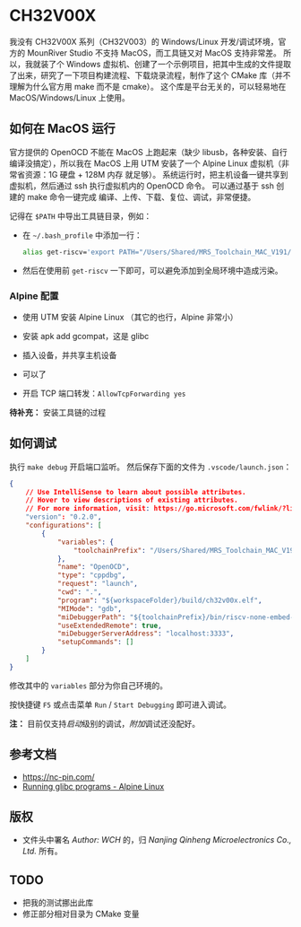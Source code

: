 # CH32V00X

我没有 CH32V00X 系列（CH32V003）的 Windows/Linux 开发/调试环境，官方的 MounRiver Studio 不支持 MacOS，而工具链又对 MacOS 支持非常差。
所以，我就装了个 Windows 虚拟机、创建了一个示例项目，把其中生成的文件提取了出来，研究了一下项目构建流程、下载烧录流程，制作了这个 CMake 库（并不理解为什么官方用 make 而不是 cmake）。
这个库是平台无关的，可以轻易地在 MacOS/Windows/Linux 上使用。

## 如何在 MacOS 运行

官方提供的 OpenOCD 不能在 MacOS 上跑起来（缺少 libusb，各种安装、自行编译没搞定），所以我在 MacOS 上用 UTM 安装了一个 Alpine Linux 虚拟机（非常省资源：1G 硬盘 + 128M 内存 就足够）。
系统运行时，把主机设备一键共享到虚拟机，然后通过 ssh 执行虚拟机内的 OpenOCD 命令。
可以通过基于 ssh 创建的 make 命令一键完成 编译、上传、下载、复位、调试，非常便捷。

记得在 `$PATH` 中导出工具链目录，例如：

- 在 `~/.bash_profile` 中添加一行：

  ```bash
  alias get-riscv='export PATH="/Users/Shared/MRS_Toolchain_MAC_V191/xpack-riscv-none-embed-gcc-8.2.0/bin:${PATH}"'
  ```

- 然后在使用前 `get-riscv` 一下即可，可以避免添加到全局环境中造成污染。

### Alpine 配置

- 使用 UTM 安装 Alpine Linux （其它的也行，Alpine 非常小）
- 安装 apk add gcompat，这是 glibc
- 插入设备，并共享主机设备
- 可以了

- 开启  TCP 端口转发：`AllowTcpForwarding yes`

**待补充：** 安装工具链的过程

## 如何调试

执行 `make debug` 开启端口监听。
然后保存下面的文件为 `.vscode/launch.json`：

```json
{
	// Use IntelliSense to learn about possible attributes.
	// Hover to view descriptions of existing attributes.
	// For more information, visit: https://go.microsoft.com/fwlink/?linkid=830387
	"version": "0.2.0",
	"configurations": [
		{
			"variables": {
				"toolchainPrefix": "/Users/Shared/MRS_Toolchain_MAC_V191/xpack-riscv-none-embed-gcc-8.2.0"
			},
			"name": "OpenOCD",
			"type": "cppdbg",
			"request": "launch",
			"cwd": ".",
			"program": "${workspaceFolder}/build/ch32v00x.elf",
			"MIMode": "gdb",
			"miDebuggerPath": "${toolchainPrefix}/bin/riscv-none-embed-gdb",
			"useExtendedRemote": true,
			"miDebuggerServerAddress": "localhost:3333",
			"setupCommands": []
		}
	]
}
```

修改其中的 `variables` 部分为你自己环境的。

按快捷键 `F5` 或点击菜单 `Run` / `Start Debugging` 即可进入调试。

**注：** 目前仅支持*启动*级别的调试，*附加*调试还没配好。

## 参考文档

- <https://nc-pin.com/>
- [Running glibc programs - Alpine Linux](https://wiki.alpinelinux.org/wiki/Running_glibc_programs#gcompat)

## 版权

- 文件头中署名 *Author: WCH* 的，归 *Nanjing Qinheng Microelectronics Co., Ltd.* 所有。

## TODO

- 把我的测试挪出此库
- 修正部分相对目录为 CMake 变量
